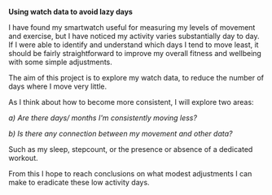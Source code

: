 **Using watch data to avoid lazy days**

I have found my smartwatch useful for measuring my levels of movement and exercise, but I have noticed my activity varies substantially day to day. If I were able to identify and understand which days I tend to move least, it should be fairly straightforward to improve my overall fitness and wellbeing with some simple adjustments.

The aim of this project is to explore my watch data, to reduce the number of days where I move very little.

As I think about how to become more consistent, I will explore two areas:

_a) Are there days/ months I'm consistently moving less?_

_b) Is there any connection between my movement and other data?_

Such as my sleep, stepcount, or the presence or absence of a dedicated workout.

From this I hope to reach conclusions on what modest adjustments I can make to eradicate these low activity days.
